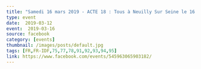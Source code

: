 ```yaml
---
title: "Samedi 16 mars 2019 - ACTE 18 : Tous à Neuilly Sur Seine le 16 mars !"
type: event
date:  2019-03-12
event:  2019-03-16
source: facebook
category: [events]
thumbnail: /images/posts/default.jpg
tags: [FR,FR-IDF,75,77,78,91,92,93,94,95]
link: https://www.facebook.com/events/545963065903182/
---
```

